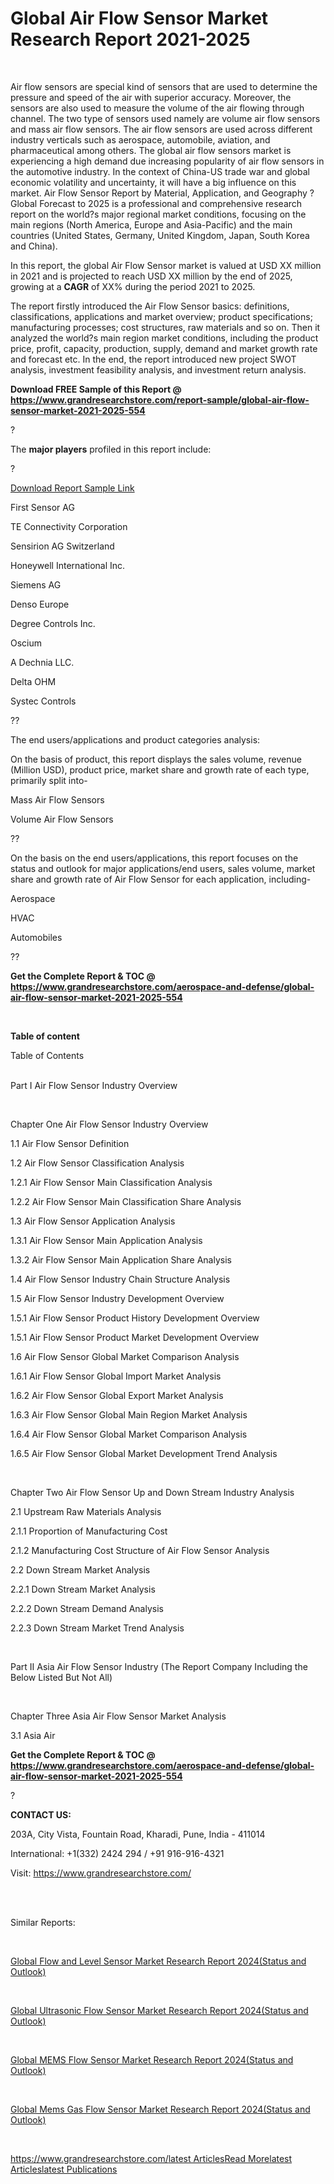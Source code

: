 <h1>Global Air Flow Sensor Market Research Report 2021-2025</h1><br/><p>Air flow sensors are special kind of sensors that are used to determine the pressure and speed of the air with superior accuracy. Moreover, the sensors are also used to measure the volume of the air flowing through channel. The two type of sensors used namely are volume air flow sensors and mass air flow sensors. The air flow sensors are used across different industry verticals such as aerospace, automobile, aviation, and pharmaceutical among others. The global air flow sensors market is experiencing a high demand due increasing popularity of air flow sensors in the automotive industry. In the context of China-US trade war and global economic volatility and uncertainty, it will have a big influence on this market. Air Flow Sensor Report by Material, Application, and Geography ? Global Forecast to 2025 is a professional and comprehensive research report on the world?s major regional market conditions, focusing on the main regions (North America, Europe and Asia-Pacific) and the main countries (United States, Germany, United Kingdom, Japan, South Korea and China).</p>
 
 
 
 <p>In this report, the global Air Flow Sensor market is valued at USD XX million in 2021 and is projected to reach USD XX million by the end of 2025, growing at a <strong>CAGR</strong> of XX% during the period 2021 to 2025.</p>
 
 
 
 <p>The report firstly introduced the Air Flow Sensor basics: definitions, classifications, applications and market overview; product specifications; manufacturing processes; cost structures, raw materials and so on. Then it analyzed the world?s main region market conditions, including the product price, profit, capacity, production, supply, demand and market growth rate and forecast etc. In the end, the report introduced new project SWOT analysis, investment feasibility analysis, and investment return analysis.</p>
 
 
 
 <div><b>Download FREE Sample of this Report @ <a href="https://www.grandresearchstore.com/report-sample/global-air-flow-sensor-market-2021-2025-554">https://www.grandresearchstore.com/report-sample/global-air-flow-sensor-market-2021-2025-554</a></b></div>
 
 
 
 <p>? </p>
 
 
 
 <p>The <strong>major players</strong> profiled in this report include:</p>
 
 
 
 <p>? </p>
 
 
 
 <p><a href="https://www.grandresearchstore.com/mr-admin/report-sample/global-air-flow-sensor-market-2021-2025-554">Download Report Sample Link</a></p>
 
 
 
 <p>First Sensor AG</p>
 
 
 
 <p>TE Connectivity Corporation</p>
 
 
 
 <p>Sensirion AG Switzerland</p>
 
 
 
 <p>Honeywell International Inc.</p>
 
 
 
 <p>Siemens AG</p>
 
 
 
 <p>Denso Europe</p>
 
 
 
 <p>Degree Controls Inc.</p>
 
 
 
 <p>Oscium</p>
 
 
 
 <p>A Dechnia LLC.</p>
 
 
 
 <p>Delta OHM</p>
 
 
 
 <p>Systec Controls</p>
 
 
 
 <p>??</p>
 
 
 
 <p>The end users/applications and product categories analysis:</p>
 
 
 
 <p>On the basis of product, this report displays the sales volume, revenue (Million USD), product price, market share and growth rate of each type, primarily split into-</p>
 
 
 
 <p>Mass Air Flow Sensors</p>
 
 
 
 <p>Volume Air Flow Sensors</p>
 
 
 
 <p>??</p>
 
 
 
 <p>On the basis on the end users/applications, this report focuses on the status and outlook for major applications/end users, sales volume, market share and growth rate of Air Flow Sensor for each application, including-</p>
 
 
 
 <p>Aerospace</p>
 
 
 
 <p>HVAC</p>
 
 
 
 <p>Automobiles</p>
 
 
 
 <p>??</p>
 
 
 
 <div><b>Get the Complete Report & TOC @ <a href="https://www.grandresearchstore.com/aerospace-and-defense/global-air-flow-sensor-market-2021-2025-554">https://www.grandresearchstore.com/aerospace-and-defense/global-air-flow-sensor-market-2021-2025-554</a></b></div>
 
 
 
 <p><br />
 
 <b>Table of content</b></p>
 
 
 
 <p>Table of Contents<br />
 
 <br />
 
 Part I Air Flow Sensor Industry Overview<br />
 
 <br />
 
 Chapter One Air Flow Sensor Industry Overview<br />
 
 1.1 Air Flow Sensor Definition<br />
 
 1.2 Air Flow Sensor Classification Analysis<br />
 
 1.2.1 Air Flow Sensor Main Classification Analysis<br />
 
 1.2.2 Air Flow Sensor Main Classification Share Analysis<br />
 
 1.3 Air Flow Sensor Application Analysis<br />
 
 1.3.1 Air Flow Sensor Main Application Analysis<br />
 
 1.3.2 Air Flow Sensor Main Application Share Analysis<br />
 
 1.4 Air Flow Sensor Industry Chain Structure Analysis<br />
 
 1.5 Air Flow Sensor Industry Development Overview<br />
 
 1.5.1 Air Flow Sensor Product History Development Overview<br />
 
 1.5.1 Air Flow Sensor Product Market Development Overview<br />
 
 1.6 Air Flow Sensor Global Market Comparison Analysis<br />
 
 1.6.1 Air Flow Sensor Global Import Market Analysis<br />
 
 1.6.2 Air Flow Sensor Global Export Market Analysis<br />
 
 1.6.3 Air Flow Sensor Global Main Region Market Analysis<br />
 
 1.6.4 Air Flow Sensor Global Market Comparison Analysis<br />
 
 1.6.5 Air Flow Sensor Global Market Development Trend Analysis<br />
 
 <br />
 
 Chapter Two Air Flow Sensor Up and Down Stream Industry Analysis<br />
 
 2.1 Upstream Raw Materials Analysis<br />
 
 2.1.1 Proportion of Manufacturing Cost<br />
 
 2.1.2 Manufacturing Cost Structure of Air Flow Sensor Analysis<br />
 
 2.2 Down Stream Market Analysis<br />
 
 2.2.1 Down Stream Market Analysis<br />
 
 2.2.2 Down Stream Demand Analysis<br />
 
 2.2.3 Down Stream Market Trend Analysis<br />
 
 <br />
 
 Part II Asia Air Flow Sensor Industry (The Report Company Including the Below Listed But Not All)<br />
 
 <br />
 
 Chapter Three Asia Air Flow Sensor Market Analysis<br />
 
 3.1 Asia Air</p>
 
 
 
 <div><b>Get the Complete Report & TOC @ <a href="https://www.grandresearchstore.com/aerospace-and-defense/global-air-flow-sensor-market-2021-2025-554">https://www.grandresearchstore.com/aerospace-and-defense/global-air-flow-sensor-market-2021-2025-554</a></b></div>
 
 
 
 <p>? </p>
 
 
 
 <p><b>CONTACT US:</b><br />
 
 203A, City Vista, Fountain Road, Kharadi, Pune, India - 411014<br />
 
 International: +1(332) 2424 294 / +91 916-916-4321<br />
 
 Visit: <a href="https://www.grandresearchstore.com/">https://www.grandresearchstore.com/</a><br />
 
 <br />
 
 <br />
 
 Similar Reports:<br />
 
 <br />
 
 <a href="https://www.grandresearchstore.com/semiconductor-and-electronics/global-flow-level-sensor-2024-582">Global Flow and Level Sensor Market Research Report 2024(Status and Outlook)</a><br />
 
 <br />
 
 <a href="https://www.grandresearchstore.com/machines/global-ultrasonic-flow-sensor-2024-741">Global Ultrasonic Flow Sensor Market Research Report 2024(Status and Outlook)</a><br />
 
 <br />
 
 <a href="https://www.grandresearchstore.com/semiconductor-and-electronics/global-mems-flow-sensor-2024-691">Global MEMS Flow Sensor Market Research Report 2024(Status and Outlook)</a><br />
 
 <br />
 
 <a href="https://www.grandresearchstore.com/semiconductor-and-electronics/global-mems-gas-flow-sensor-2024-828">Global Mems Gas Flow Sensor Market Research Report 2024(Status and Outlook)</a><br />
 
 <br />
 
 <a href="https://gyeongbokgung.com">https://www.grandresearchstore.com/</a><a href="https://hallyeomaritime.com">latest Articles</a><a href="https://jingwansa.com">Read More</a><a href="https://nguoiviet.jp/">latest Articles</a><a href="https://www.intelmarketresearch.com/">latest Publications</a></p>